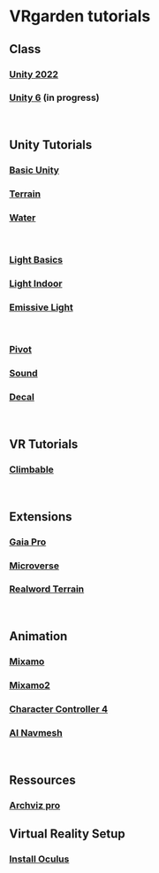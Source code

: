 # VRgarden tutorials

## Class
### [Unity 2022](VRgarden_unity2022.md)
### [Unity 6](VRgarden_unity6.md) (in progress)
<BR>

## Unity Tutorials
### [Basic Unity](VRgarden_basics.md)
### [Terrain](VRgarden_terrain.md)
### [Water](VRgarden_water.md)
<BR>

### [Light Basics](VRgarden_light.md)
### [Light Indoor](VRgarden_indoor.md)
### [Emissive Light](VRgarden_monkey.md)
<BR>

### [Pivot](VRgarden_pivot.md)
### [Sound](VRgarden_sound.md)
### [Decal](VRgarden_decal.md)
<BR>

## VR Tutorials
### [Climbable](VRgarden_climbable.md)
<BR>

## Extensions
### [Gaia Pro](VRgarden_gaiapro.md)
### [Microverse](VRgarden_microverse.md)
### [Realword Terrain](VRgarden_realworld.md)
<BR>

## Animation
### [Mixamo](VRgarden_mixamo.md)
### [Mixamo2](VRgarden_mixamo2.md)
### [Character Controller 4](VRgarden_charactercontroller4.md)
### [AI Navmesh](VRgarden_navmesh.md)
<BR>

## Ressources
### [Archviz pro](VRgarden_archvizPro.md)
## Virtual Reality Setup
### [Install Oculus](VRgarden_oculus.md)
<BR>
